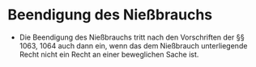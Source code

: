 # Beendigung des Nießbrauchs

- Die Beendigung des Nießbrauchs tritt nach den Vorschriften der §§ 1063, 1064 auch dann ein, wenn das dem Nießbrauch unterliegende Recht nicht ein Recht an einer beweglichen Sache ist.


